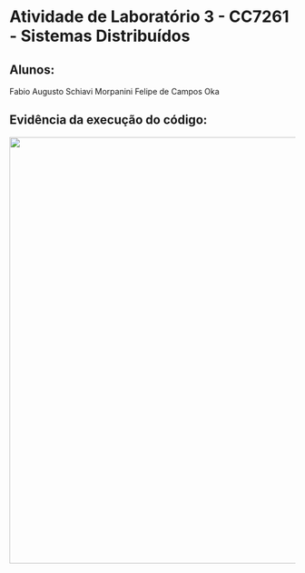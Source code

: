 # Atividade de Laboratório 3 - CC7261 - Sistemas Distribuídos

## Alunos:
Fabio Augusto Schiavi Morpanini
Felipe de Campos Oka

## Evidência da execução do código:

<div align="center">
<img src="https://github.com/KaburauNero/lab03SD/assets/92650933/1a5f1288-ba45-4818-9e6d-f319126de963" width="750px" />
</div>
